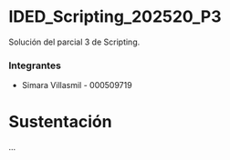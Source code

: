 # IDED_Scripting_202520_P3
Solución del parcial 3 de Scripting.
### Integrantes
- Simara Villasmil - 000509719

# Sustentación
...
